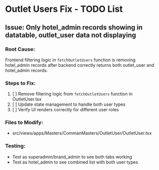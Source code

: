 # Outlet Users Fix - TODO List

## Issue: Only hotel_admin records showing in datatable, outlet_user data not displaying

### Root Cause:
Frontend filtering logic in `fetchOutletUsers` function is removing hotel_admin records after backend correctly returns both outlet_user and hotel_admin records.

### Steps to Fix:
1. [ ] Remove filtering logic from `fetchOutletUsers` function in OutletUser.tsx
2. [ ] Update state management to handle both user types
3. [ ] Verify UI renders correctly for different user roles

### Files to Modify:
- src/views/apps/Masters/CommanMasters/OutletUser/OutletUser.tsx

### Testing:
- Test as superadmin/brand_admin to see both tabs working
- Test as hotel_admin to see combined list with both user types
